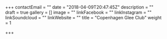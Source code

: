 +++
contactEmail = ""
date = "2018-04-09T20:47:45Z"
description = ""
draft = true
gallery = []
image = ""
linkFacebook = ""
linkInstagram = ""
linkSoundcloud = ""
linkWebsite = ""
title = "Copenhagen Glee Club"
weight = 1

+++
